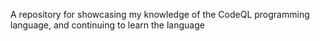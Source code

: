 A repository for showcasing my knowledge of the CodeQL programming language, and continuing to learn the language
